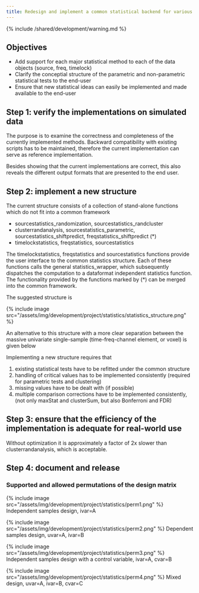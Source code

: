 ```yaml
---
title: Redesign and implement a common statistical backend for various data types
---
```


{% include /shared/development/warning.md %}


## Objectives

- Add support for each major statistical method to each of the data objects (source, freq, timelock)
- Clarify the conceptial structure of the parametric and non-parametric statistical tests to the end-user
- Ensure that new statistical ideas can easily be implemented and made available to the end-user

## Step 1: verify the implementations on simulated data

The purpose is to examine the correctness and completeness of the currently implemented methods. Backward compatibility with existing scripts has to be maintained, therefore the current implementation can serve as reference implementation.

Besides showing that the current implementations are correct, this also reveals the different output formats that are presented to the end user.

## Step 2: implement a new structure

The current structure consists of a collection of stand-alone functions which do not fit into a common framework

- sourcestatistics_randomization, sourcestatistics_randcluster
- clusterrandanalysis, sourcestatistics_parametric, sourcestatistics_shiftpredict, freqstatistics_shiftpredict (\*)
- timelockstatistics, freqstatistics, sourcestatistics

The timelockstatistics, freqstatistics and sourcestatistics functions provide the user interface to the common statistics structure. Each of these functions calls the general statistics_wrapper, which subsequently dispatches the computation to a dataformat independent statistics function. The functionality provided by the functions marked by (\*) can be merged into the common framework.

The suggested structure is

{% include image src="/assets/img/development/project/statistics/statistics_structure.png" %}

An alternative to this structure with a more clear separation between the massive univariate single-sample (time-freq-channel element, or voxel) is given below

Implementing a new structure requires that

1.  existing statistical tests have to be refitted under the common structure
2.  handling of critical values has to be implemented consistently (required for parametric tests and clustering)
3.  missing values have to be dealt with (if possible)
4.  multiple comparison corrections have to be implemented consistently, (not only maxStat and clusterSum, but also Bonferroni and FDR)

## Step 3: ensure that the efficiency of the implementation is adequate for real-world use

Without optimization it is approximately a factor of 2x slower than clusterrandanalysis, which is acceptable.

## Step 4: document and release

### Supported and allowed permutations of the design matrix

{% include image src="/assets/img/development/project/statistics/perm1.png" %}
Independent samples design, ivar=A

{% include image src="/assets/img/development/project/statistics/perm2.png" %}
Dependent samples design, uvar=A, ivar=B

{% include image src="/assets/img/development/project/statistics/perm3.png" %}
Independent samples design with a control variable, ivar=A, cvar=B

{% include image src="/assets/img/development/project/statistics/perm4.png" %}
Mixed design, uvar=A, ivar=B, cvar=C

